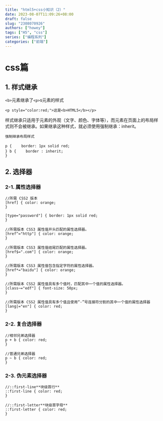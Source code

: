 ```yaml
---
title: "html5+css小知识（2）"
date: 2023-08-07T11:09:26+08:00
draft: false
slug: "2308070926"
authors: ["howey"]
tags: ["H5", "css"]
series: ["编程系列"]
categories: ["前端"]
---
```


# css篇

## 1. 样式继承 

`<b>`元素继承了`<p>`s元素的样式
```
<p style="color:red;">这是<b>HTML5</b></p>
```
样式继承只适用于元素的外观（文字、颜色、字体等），而元素在页面上的布局样式则不会被继承。如果继承这种样式，就必须使用强制继承：inherit。

`强制继承布局样式`

```
p { 　　border: 1px solid red;
} b { 　　border : inherit;
}
```

## 2. 选择器

### 2-1. 属性选择器

```
//所需 CSS2 版本
[href] { color: orange;
}

[type="password"] { border: 1px solid red;
}

//所需版本 CSS3 属性值开头匹配的属性选择器。
[href^="http"] { color: orange;
}

//所需版本 CSS3 属性值结尾匹配的属性选择器。
[href$=".com"] { color: orange;
}

//所需版本 CSS3 属性值包含指定字符的属性选择器。
[href*="baidu"] { color: orange;
}

//所需版本 CSS2 属性值具有多个值时，匹配其中一个值的属性选择器。
[class~="edf"] { font-size: 50px;
}

//所需版本 CSS2 属性值具有多个值且使用“-”号连接符分割的其中一个值的属性选择器
[lang|="en"] { color: red;
}
```

### 2-2. 复合选择器

```
//相邻兄弟选择器
p + b { color: red;
}

//普通兄弟选择器
p ~ b { color: red;
}
```

### 2-3. 伪元素选择器

```
//::first-line**块级首行**
::first-line { color: red;
}

//::first-letter**块级首字母**
::first-letter { color: red;
}
```